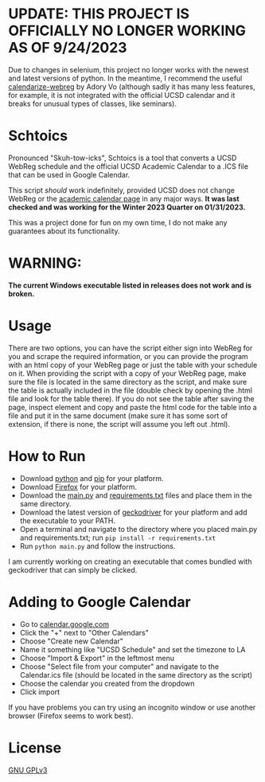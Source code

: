 
# UPDATE: THIS PROJECT IS OFFICIALLY NO LONGER WORKING AS OF 9/24/2023

Due to changes in selenium, this project no longer works with the newest and latest versions of python. In the meantime, I recommend the useful [calendarize-webreg](https://github.com/AdoryVo/calendarize-webreg) by Adory Vo (although sadly it has many less features, for example, it is not integrated with the official UCSD calendar and it breaks for unusual types of classes, like seminars).

# Schtoics
Pronounced "Skuh-tow-icks", Schtoics is a tool that converts a UCSD WebReg schedule and the official UCSD Academic Calendar to a .ICS file that can be used in Google Calendar.

This script *should* work indefinitely, provided UCSD does not change WebReg or the [academic calendar page](https://blink.ucsd.edu/instructors/resources/academic/calendars/2020.html) in any major ways. **It was last checked and was working for the Winter 2023 Quarter on 01/31/2023.**

This was a project done for fun on my own time, I do not make any guarantees about its functionality.

# WARNING:

**The current Windows executable listed in releases does not work and is broken.**

# Usage

There are two options, you can have the script either sign into WebReg for you and scrape the required information, or you can provide the program with an html copy of your WebReg page or just the table with your schedule on it. When providing the script with a copy of your WebReg page, make sure the file is located in the same directory as the script, and make sure the table is actually included in the file (double check by opening the .html file and look for the table there). If you do not see the table after saving the page, inspect element and copy and paste the html code for the table into a file and put it in the same document (make sure it has some sort of extension, if there is none, the script will assume you left out .html).

# How to Run

 - Download [python](https://www.python.org/downloads/) and [pip](https://pip.pypa.io/en/stable/installation/) for your platform.
 - Download [Firefox](https://www.mozilla.org/en-US/firefox/new/) for your platform.
 - Download the [main.py](https://github.com/isaiahtx/Schtoics/blob/master/main.py) and [requirements.txt](https://github.com/isaiahtx/Schtoics/blob/master/requirements.txt) files and place them in the same directory.
 - Download the latest version of [geckodriver](https://github.com/mozilla/geckodriver/releases) for your platform and add the executable to your PATH.
 - Open a terminal and navigate to the directory where you placed main.py and requirements.txt; run `pip install -r requirements.txt`
 - Run `python main.py` and follow the instructions.

I am currently working on creating an executable that comes bundled with geckodriver that can simply be clicked.

# Adding to Google Calendar
* Go to [calendar.google.com](https://calendar.google.com/)
* Click the "+" next to "Other Calendars"
* Choose "Create new Calendar"
* Name it something like "UCSD Schedule" and set the timezone to LA
* Choose "Import & Export" in the leftmost menu
* Choose "Select file from your computer" and navigate to the Calendar.ics file (should be located in the same directory as the script)
* Choose the calendar you created from the dropdown
* Click import

If you have problems you can try using an incognito window or use another browser (Firefox seems to work best).

# License
[GNU GPLv3](https://choosealicense.com/licenses/gpl-3.0/)
